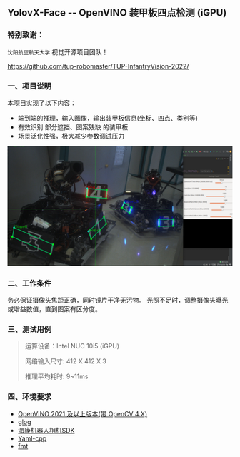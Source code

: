 ## YolovX-Face -- OpenVINO 装甲板四点检测 (iGPU)

### 特别致谢：
`沈阳航空航天大学` 视觉开源项目团队！

https://github.com/tup-robomaster/TUP-InfantryVision-2022/

### 一、项目说明
本项目实现了以下内容：
* 端到端的推理，输入图像，输出装甲板信息(坐标、四点、类别等)
* 有效识别 部分遮挡、图案残缺 的装甲板
* 场景泛化性强，极大减少参数调试压力

![演示示例](./detect_display.png)

### 二、工作条件
务必保证摄像头焦距正确，同时镜片干净无污物。
光照不足时，调整摄像头曝光或增益数值，直到图案有区分度。

### 三、测试用例
> 运算设备：Intel NUC 10i5 (iGPU)
> 
> 网络输入尺寸: 412 X 412 X 3
> 
> 推理平均耗时: 9~11ms

### 四、环境要求
* [OpenVINO 2021 及以上版本(带 OpenCV 4.X)](https://docs.openvino.ai/cn/latest/get_started.html)
* [glog](https://github.com/google/glog/releases/tag/v0.5.0)
* [海康机器人相机SDK](https://www.hikrobotics.com/cn/machinevision/service/download)
* [Yaml-cpp](https://github.com/jbeder/yaml-cpp)
* [fmt](https://github.com/fmtlib/fmt)

